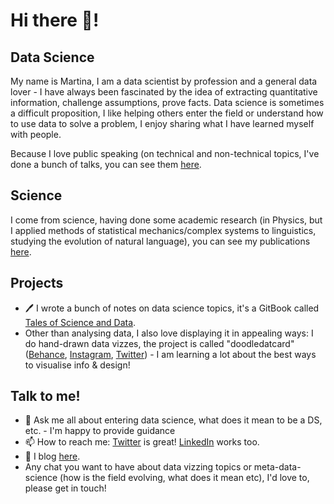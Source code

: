# Hi there 👋!

## Data Science

My name is Martina, I am a data scientist by profession and a general data lover - I have always been fascinated by the idea of extracting quantitative information, challenge assumptions, prove facts. Data science is sometimes a difficult proposition, I like helping others enter the field or understand how to use data to solve a problem, I enjoy sharing what I have learned myself with people.

Because I love public speaking (on technical and non-technical topics, I've done a bunch of talks, you can see them [here](https://github.com/martinapugliese/martinapugliese/blob/main/speaking.md). 

## Science

I come from science, having done some academic research (in Physics, but I applied methods of statistical mechanics/complex systems to linguistics, studying the evolution of natural language), you can see my publications [here](https://github.com/martinapugliese/martinapugliese/blob/main/scientific_publications.md).

## Projects

- 🖊 I wrote a bunch of notes on data science topics, it's a GitBook called [Tales of Science and Data](https://martinapugliese.gitbook.io/tales-of-science-and-data/).
- Other than analysing data, I also love displaying it in appealing ways: I do hand-drawn data vizzes, the project is called "doodledatcard" ([Behance](https://www.behance.net/martinapugliese), [Instagram](https://www.instagram.com/doodledatcard/), [Twitter](https://twitter.com/DoodleDatCard)) - I am learning a lot about the best ways to visualise info & design! 

## Talk to me!

<!--
**martinapugliese/martinapugliese** is a ✨ _special_ ✨ repository because its `README.md` (this file) appears on your GitHub profile.

Here are some ideas to get you started:

- 🔭 I’m currently working on ...
- 🌱 I’m currently learning ...
- 👯 I’m looking to collaborate on ...
- 🤔 I’m looking for help with ...
- 😄 Pronouns: ...
- ⚡ Fun fact: ...
-->

- 💬 Ask me all about entering data science, what does it mean to be a DS, etc. - I'm happy to provide guidance
- 📫 How to reach me: [Twitter](https://twitter.com/m_letitbe) is great! [LinkedIn](https://www.linkedin.com/in/martinapugliese/) works too.
- 📝 I blog [here](https://martinapugliese.github.io/).
- Any chat you want to have about data vizzing topics or meta-data-science (how is the field evolving, what does it mean etc), I'd love to, please get in touch!
